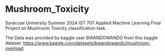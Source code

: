 # Mushroom_Toxicity
Syracuse University Summer 2024 IST 707 Applied Machine Learning Final Project on Mushroom Toxicity classification task.

The Data was provided by kaggle user BWANDOWANDO from this kaggle dataset: https://www.kaggle.com/datasets/bwandowando/mushroom-overload

